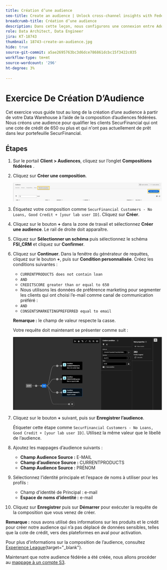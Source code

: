 ```yaml
---
title: Création d’une audience
seo-title: Create an audience | Unlock cross-channel insights with Federated Audience Composition
breadcrumb-title: Création d’une audience
description: Dans cette leçon, nous configurons une connexion entre Adobe Experience Platform et votre Data Warehouse d’entreprise pour activer la composition d’audiences fédérées.
role: Data Architect, Data Engineer
jira: KT-18743
thumbnail: 18743-create-an-audience.jpg
hide: true
source-git-commit: a5ae2695763bc3d6dce786861dcbc15f3422c035
workflow-type: tm+mt
source-wordcount: '296'
ht-degree: 3%

---
```



# Exercice De Création D’Audience

Cet exercice vous guide tout au long de la création d’une audience à partir de votre Data Warehouse à l’aide de la composition d’audiences fédérées. Nous créons une audience pour qualifier les clients SecurFinancial qui ont une cote de crédit de 650 ou plus et qui n&#39;ont pas actuellement de prêt dans leur portefeuille SecurFinancial.

## Étapes

1. Sur le portail **Client > Audiences**, cliquez sur l’onglet **Compositions fédérées** .
2. Cliquez sur **Créer une composition**.

   ![create-composition](assets/create-composition.png)

3. Étiquetez votre composition comme `SecurFinancial Customers - No Loans, Good Credit + [your lab user ID]`. Cliquez sur **Créer**.

4. Cliquez sur le bouton **+** dans la zone de travail et sélectionnez **Créer une audience**. Le rail de droite doit apparaître.

5. Cliquez sur **Sélectionner un schéma** puis sélectionnez le schéma **FSI_CRM** et cliquez sur **Confirmer**.

6. Cliquez sur **Continuer**. Dans la fenêtre du générateur de requêtes, cliquez sur le bouton **+**, puis sur **Condition personnalisée**. Créez les conditions suivantes :
   - `CURRENTPRODUCTS does not contain loan`
   - `AND`
   - `CREDITSCORE greater than or equal to 650`
   - Nous utilisons les données de préférence marketing pour segmenter les clients qui ont choisi l’e-mail comme canal de communication préféré :
   - `AND`
   - `CONSENTSMARKETINGPREFERRED equal to email`

   **Remarque :** le champ de valeur respecte la casse.

   Votre requête doit maintenant se présenter comme suit :

   ![query-builder](assets/query-builder.png)

7. Cliquez sur le bouton **+** suivant, puis sur **Enregistrer l’audience**.

   Étiqueter cette étape comme `SecurFinancial Customers - No Loans, Good Credit + [your lab user ID]`. Utilisez la même valeur que le libellé de l’audience.

8. Ajoutez les mappages d’audience suivants :
   - **Champ Audience Source :** E-MAIL
   - **Champ d’audience Source :** CURRENTPRODUCTS
   - **Champ Audience Source :** PRÉNOM

9. Sélectionnez l’identité principale et l’espace de noms à utiliser pour les profils :
   - Champ d&#39;identité de Principal **&#x200B;**&#x200B;: e-mail
   - **Espace de noms d’identité :** e-mail

10. Cliquez sur **Enregistrer** puis sur **Démarrer** pour exécuter la requête de la composition que vous venez de créer.

**Remarque :** nous avons utilisé des informations sur les produits et le crédit pour créer notre audience qui n’a pas déplacé de données sensibles, telles que la cote de crédit, vers des plateformes en aval pour activation.

Pour plus d’informations sur la composition de l’audience, consultez [Experience League](https://experienceleague.adobe.com/fr/docs/federated-audience-composition/using/compositions/create-composition/create-composition){target="_blank"}.

Maintenant que notre audience fédérée a été créée, nous allons procéder au [mappage à un compte S3](map-federated-audience-to-s3.md).
